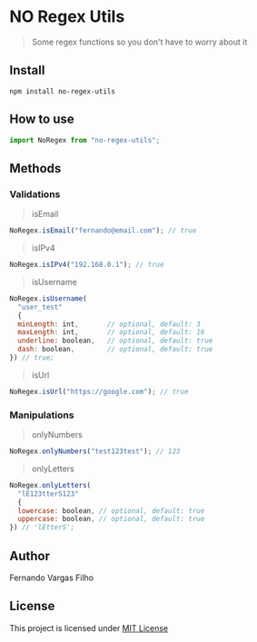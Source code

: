 # NO Regex Utils

> Some regex functions so you don't have to worry about it

## Install

`npm install no-regex-utils`

## How to use

```javascript
import NoRegex from "no-regex-utils";
```

## Methods

### Validations

> isEmail

```javascript
NoRegex.isEmail("fernando@email.com"); // true
```

> isIPv4

```javascript
NoRegex.isIPv4("192.168.0.1"); // true
```

> isUsername

```javascript
NoRegex.isUsername(
  "user_test"
  {
  minLength: int,       // optional, default: 3
  maxLength: int,       // optional, default: 16
  underline: boolean,   // optional, default: true
  dash: boolean,        // optional, default: true
}) // true;
```

> isUrl

```javascript
NoRegex.isUrl("https://google.com"); // true
```

### Manipulations

> onlyNumbers

```javascript
NoRegex.onlyNumbers("test123test"); // 123
```

> onlyLetters

```javascript
NoRegex.onlyLetters(
  "lE123tterS123"
  {
  lowercase: boolean, // optional, default: true
  uppercase: boolean, // optional, default: true
}) // 'lEtterS';
```

## Author

Fernando Vargas Filho

## License

This project is licensed under
[MIT License](http://en.wikipedia.org/wiki/MIT_License)
